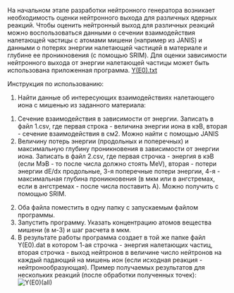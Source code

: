 На начальном этапе разработки нейтронного генератора возникает необходимость оценки нейтронного выхода для различных ядерных реакций. 
Чтобы оценить нейтронный выход для различных реакций можно воспользоваться данными о сечении взаимодействия налетающей частицы с атомами мишени (например из JANIS) и данными о 
потерях энергии налетающей частицей в материале и глубине ее проникновения (с помощью SRIM). Для оценки зависимости нейтронного выхода от энергии налетающей частицы может быть 
использована приложенная программа.
[Y(E0).txt](https://github.com/APSkripnik/research-instruments.github.io/files/7694143/Y.E0.txt)

Инструкция по использованию:
1) Найти данные об интересующих взаимодействиях налетающего иона с мишенью из заданного материала: 
1. Сечение взаимодействия в зависимости от энергии. Записать в файл 1.csv, где первая строка - величина энергии иона в кэВ, вторая - сечение взаимодействия в см2.
   Можно найти с помощью JANIS
2. Величину потерь энергии (продольных и поперечных) и максимальную глубину проникновения в зависимости от энергии иона. 
   Записать в файл 2.csv, где первая строчка - энергия в кэВ (если МэВ - то после числа должно стоять MeV), вторая - потери энергии dE/dx продольные,
   3-я поперечные потери энергии, 4-я - максимальная глубина проникновения (в мкм или в ангстремах, если в ангстремах - после числа поставить A). Можно получить с помощью SRIM.
2) Оба файла поместить в одну папку с запускаемым файлом программы.
3) Запустить программу. Указать концентрацию атомов вещества мишени (в м-3) и шаг расчета в мкм.
4) В результате работы программа создает в той же папке файл Y(E0).dat в котором 1-ая строчка - энергия налетающих частиц, вторая строчка - выход нейтронов в величине число нейтронов на каждый падающий на мишень ион (если исходная реакция - нейтронообразующая).
Пример получаемых результатов для нескольких реакций (после обработки полученных точек):
![Y(E0)(all)](https://user-images.githubusercontent.com/95928573/145608782-fa3e7df6-c970-4853-a6ca-b8a3254e0e58.jpg)
